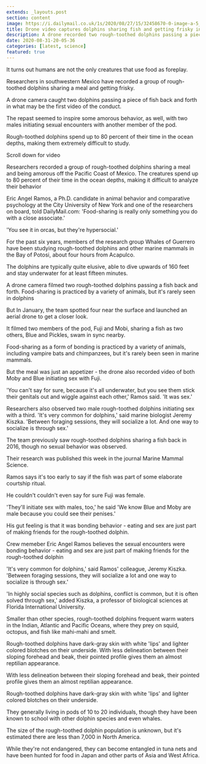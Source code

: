 ```yaml
---
extends: _layouts.post
section: content
image: https://i.dailymail.co.uk/1s/2020/08/27/15/32458670-0-image-a-5_1598538739051.jpg 
title: Drone video captures dolphins sharing fish and getting frisky in Mexico 
description: A drone recorded two rough-toothed dolphins passing a piece of fish back and forth in what may be the first video of the behavior. They spend most of their time in the depths, making analysis difficult. 
date: 2020-08-31-20-05-36 
categories: [latest, science] 
featured: true 
--- 
```

It turns out humans are not the only creatures that use food as foreplay.

Researchers in southwestern Mexico have recorded a group of rough-toothed dolphins sharing a meal and getting frisky.

A drone camera caught two dolphins passing a piece of fish back and forth in what may be the first video of the conduct.  

The repast seemed to inspire some amorous behavior, as well, with two males initiating sexual encounters with another member of the pod. 

Rough-toothed dolphins spend up to 80 percent of their time in the ocean depths, making them extremely difficult to study. 

Scroll down for video 

Researchers recorded a group of rough-toothed dolphins sharing a meal and being amorous off the Pacific Coast of Mexico. The creatures spend up to 80 percent of their time in the ocean depths, making it difficult to analyze their behavior

Eric Angel Ramos, a Ph.D. candidate in animal behavior and comparative psychology at the City University of New York and one of the researchers on board, told DailyMail.com: 'Food-sharing is really only something you do with a close associate.' 

'You see it in orcas, but they're hypersocial.' 

For the past six years, members of the research group Whales of Guerrero have been studying rough-toothed dolphins and other marine mammals in the Bay of Potosi, about four hours from Acapulco.

The dolphins are typically quite elusive, able to dive upwards of 160 feet and stay underwater for at least fifteen minutes. 

A drone camera filmed two rough-toothed dolphins passing a fish back and forth. Food-sharing is practiced by a variety of animals, but it's rarely seen in dolphins

But In January, the team spotted four near the surface and launched an aerial drone to get a closer look.

It filmed two members of the pod, Fuji and Mobi, sharing a fish as two others, Blue and Pickles, swam in sync nearby.

Food-sharing as a form of bonding is practiced by a variety of animals, including vampire bats and chimpanzees, but it's rarely been seen in marine mammals. 

But the meal was just an appetizer - the drone also recorded video of both Moby and Blue initiating sex with Fuji.  

'You can't say for sure, because it's all underwater, but you see them stick their genitals out and wiggle against each other,' Ramos said. 'It was sex.' 

Researchers also observed two male rough-toothed dolphins initiating sex with a third. 'It's very common for dolphins,' said marine biologist Jeremy Kiszka. 'Between foraging sessions, they will socialize a lot. And one way to socialize is through sex.'

The team previously saw rough-toothed dolphins sharing a fish back in 2016, though no sexual behavior was observed. 

Their research was published this week in the journal Marine Mammal Science.  

Ramos says it's too early to say if the fish was part of some elaborate courtship ritual. 

He couldn't couldn't even say for sure Fuji was female. 

'They'll initiate sex with males, too,' he said 'We know Blue and Moby are male because you could see their penises.'  

His gut feeling is that it was bonding behavior - eating and sex are just part of making friends for the rough-toothed dolphin.

Crew memeber Eric Angel Ramos believes the sexual encounters were bonding behavior - eating and sex are just part of making friends for the rough-toothed dolphin

'It's very common for dolphins,' said Ramos' colleague, Jeremy Kiszka. 'Between foraging sessions, they will socialize a lot and one way to socialize is through sex.'

'In highly social species such as dolphins, conflict is common, but it is often solved through sex,' added Kiszka, a professor of biological sciences at Florida International University.

Smaller than other species, rough-toothed dolphins frequent warm waters in the Indian, Atlantic and Pacific Oceans, where they prey on squid, octopus, and fish like mahi-mahi and smelt. 

Rough-toothed dolphins have dark-gray skin with white 'lips' and lighter colored blotches on their underside. With less delineation between their sloping forehead and beak, their pointed profile gives them an almost reptilian appearance.

With less delineation between their sloping forehead and beak, their pointed profile gives them an almost reptilian appearance. 

Rough-toothed dolphins have dark-gray skin with white 'lips' and lighter colored blotches on their underside.

They generally living in pods of 10 to 20 individuals, though they have been known to school with other dolphin species and even whales.

The size of the rough-toothed dolphin population is unknown, but it's estimated there are less than 7,000 in North America.

While they're not endangered, they can become entangled in tuna nets and have been hunted for food in Japan and other parts of Asia and West Africa.

